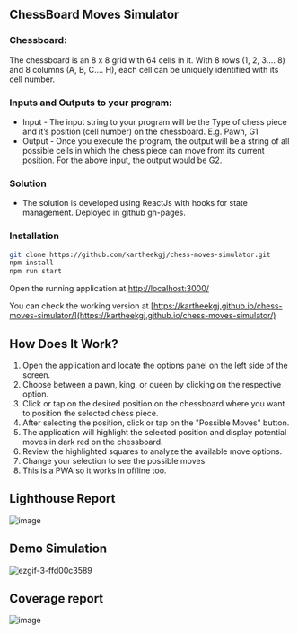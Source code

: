 ## ChessBoard Moves Simulator

### Chessboard: 
The chessboard is an 8 x 8 grid with 64 cells in it. With 8 rows (1, 2, 3.... 8) and 8 columns (A, B, C.... H), each cell can be uniquely identified with its cell number.

### Inputs and Outputs to your program:
- Input - The input string to your program will be the Type of chess piece and it’s position (cell number) on the chessboard. E.g. Pawn, G1
- Output - Once you execute the program, the output will be a string of all possible cells in which the chess piece can move from its current position. For the above input, the output would be G2.

### Solution
- The solution is developed using ReactJs with hooks for state management. Deployed in github gh-pages.

### Installation

```sh
git clone https://github.com/kartheekgj/chess-moves-simulator.git
npm install
npm run start
```
Open the running application at [http://localhost:3000/](http://localhost:3000/)

You can check the working version at [https://kartheekgj.github.io/chess-moves-simulator/](https://kartheekgj.github.io/chess-moves-simulator/)

## How Does It Work?
1. Open the application and locate the options panel on the left side of the screen.
2. Choose between a pawn, king, or queen by clicking on the respective option.
3. Click or tap on the desired position on the chessboard where you want to position the selected chess piece.
4. After selecting the position, click or tap on the "Possible Moves" button.
5. The application will highlight the selected position and display potential moves in dark red on the chessboard.
6. Review the highlighted squares to analyze the available move options.
7. Change your selection to see the possible moves
8. This is a PWA so it works in offline too.

## Lighthouse Report
![image](https://github.com/kartheekgj/chess-moves-simulator/assets/1484950/1dc7e837-896c-4ba7-9408-f65569dbaf37)

## Demo Simulation
![ezgif-3-ffd00c3589](https://github.com/kartheekgj/chess-moves-simulator/assets/1484950/3194c05c-e515-49ce-80db-d84cf05abebf)

## Coverage report 
![image](https://github.com/kartheekgj/chess-moves-simulator/assets/1484950/6140c2b4-a8c2-46b9-ba17-9c875dafeaee)



